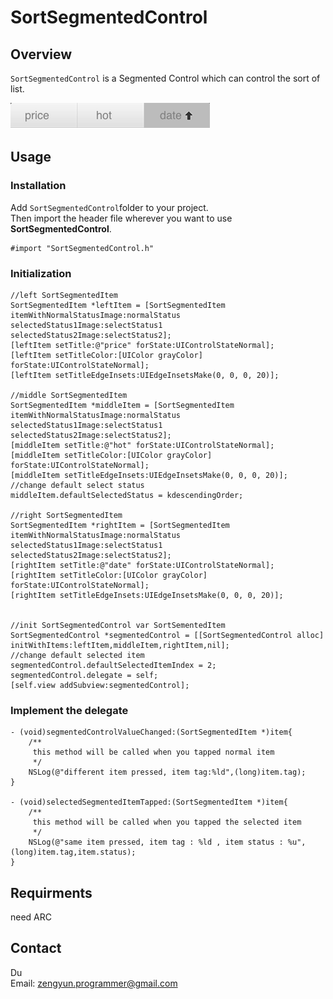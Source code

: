 # SortSegmentedControl

## Overview

`SortSegmentedControl` is a Segmented Control which can control the sort of list.


![SortSegmentedControl](./segment_image.png)

## Usage


### Installation
Add `SortSegmentedControl`folder to your project.  
Then import the header file wherever you want to use **SortSegmentedControl**.  

```objc
#import "SortSegmentedControl.h"
```

### Initialization

```objc
//left SortSegmentedItem
SortSegmentedItem *leftItem = [SortSegmentedItem itemWithNormalStatusImage:normalStatus selectedStatus1Image:selectStatus1 selectedStatus2Image:selectStatus2];
[leftItem setTitle:@"price" forState:UIControlStateNormal];
[leftItem setTitleColor:[UIColor grayColor] forState:UIControlStateNormal];
[leftItem setTitleEdgeInsets:UIEdgeInsetsMake(0, 0, 0, 20)];
    
//middle SortSegmentedItem
SortSegmentedItem *middleItem = [SortSegmentedItem itemWithNormalStatusImage:normalStatus selectedStatus1Image:selectStatus1 selectedStatus2Image:selectStatus2];
[middleItem setTitle:@"hot" forState:UIControlStateNormal];
[middleItem setTitleColor:[UIColor grayColor] forState:UIControlStateNormal];
[middleItem setTitleEdgeInsets:UIEdgeInsetsMake(0, 0, 0, 20)];
//change default select status
middleItem.defaultSelectedStatus = kdescendingOrder;

//right SortSegmentedItem
SortSegmentedItem *rightItem = [SortSegmentedItem itemWithNormalStatusImage:normalStatus selectedStatus1Image:selectStatus1 selectedStatus2Image:selectStatus2];
[rightItem setTitle:@"date" forState:UIControlStateNormal];
[rightItem setTitleColor:[UIColor grayColor] forState:UIControlStateNormal];
[rightItem setTitleEdgeInsets:UIEdgeInsetsMake(0, 0, 0, 20)];


//init SortSegmentedControl var SortSementedItem
SortSegmentedControl *segmentedControl = [[SortSegmentedControl alloc] initWithItems:leftItem,middleItem,rightItem,nil];
//change default selected item
segmentedControl.defaultSelectedItemIndex = 2;
segmentedControl.delegate = self;
[self.view addSubview:segmentedControl];

```
### Implement the delegate

```objc
- (void)segmentedControlValueChanged:(SortSegmentedItem *)item{
    /**
     this method will be called when you tapped normal item
     */
    NSLog(@"different item pressed, item tag:%ld",(long)item.tag);
}

- (void)selectedSegmentedItemTapped:(SortSegmentedItem *)item{
    /**
     this method will be called when you tapped the selected item
     */
    NSLog(@"same item pressed, item tag : %ld , item status : %u",(long)item.tag,item.status);
}
```
## Requirments

need ARC

## Contact

Du  
Email: zengyun.programmer@gmail.com